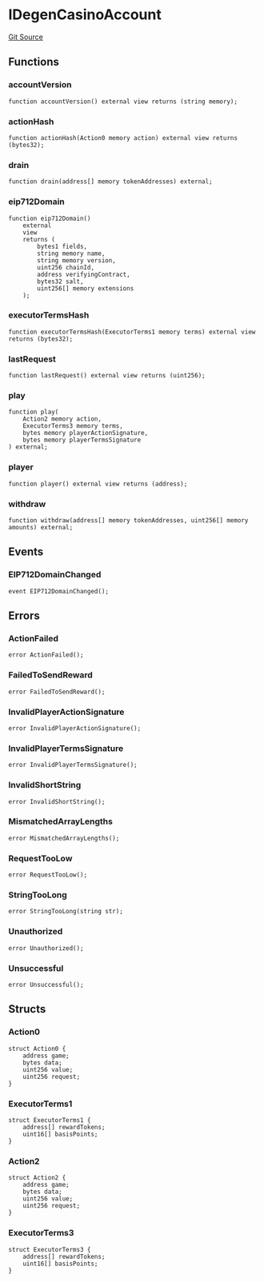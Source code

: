 # IDegenCasinoAccount
[Git Source](https://github.com/PermissionlessGames/degen-casino/blob/8f57908c9fa7257d5b12b8ce17569a15ef42890a/src/interfaces/IDegenCasinoAccount.sol)


## Functions
### accountVersion


```solidity
function accountVersion() external view returns (string memory);
```

### actionHash


```solidity
function actionHash(Action0 memory action) external view returns (bytes32);
```

### drain


```solidity
function drain(address[] memory tokenAddresses) external;
```

### eip712Domain


```solidity
function eip712Domain()
    external
    view
    returns (
        bytes1 fields,
        string memory name,
        string memory version,
        uint256 chainId,
        address verifyingContract,
        bytes32 salt,
        uint256[] memory extensions
    );
```

### executorTermsHash


```solidity
function executorTermsHash(ExecutorTerms1 memory terms) external view returns (bytes32);
```

### lastRequest


```solidity
function lastRequest() external view returns (uint256);
```

### play


```solidity
function play(
    Action2 memory action,
    ExecutorTerms3 memory terms,
    bytes memory playerActionSignature,
    bytes memory playerTermsSignature
) external;
```

### player


```solidity
function player() external view returns (address);
```

### withdraw


```solidity
function withdraw(address[] memory tokenAddresses, uint256[] memory amounts) external;
```

## Events
### EIP712DomainChanged

```solidity
event EIP712DomainChanged();
```

## Errors
### ActionFailed

```solidity
error ActionFailed();
```

### FailedToSendReward

```solidity
error FailedToSendReward();
```

### InvalidPlayerActionSignature

```solidity
error InvalidPlayerActionSignature();
```

### InvalidPlayerTermsSignature

```solidity
error InvalidPlayerTermsSignature();
```

### InvalidShortString

```solidity
error InvalidShortString();
```

### MismatchedArrayLengths

```solidity
error MismatchedArrayLengths();
```

### RequestTooLow

```solidity
error RequestTooLow();
```

### StringTooLong

```solidity
error StringTooLong(string str);
```

### Unauthorized

```solidity
error Unauthorized();
```

### Unsuccessful

```solidity
error Unsuccessful();
```

## Structs
### Action0

```solidity
struct Action0 {
    address game;
    bytes data;
    uint256 value;
    uint256 request;
}
```

### ExecutorTerms1

```solidity
struct ExecutorTerms1 {
    address[] rewardTokens;
    uint16[] basisPoints;
}
```

### Action2

```solidity
struct Action2 {
    address game;
    bytes data;
    uint256 value;
    uint256 request;
}
```

### ExecutorTerms3

```solidity
struct ExecutorTerms3 {
    address[] rewardTokens;
    uint16[] basisPoints;
}
```

